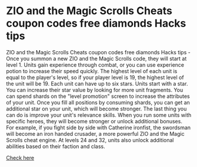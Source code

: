 # ZIO and the Magic Scrolls Cheats coupon codes free diamonds Hacks tips

ZIO and the Magic Scrolls Cheats coupon codes free diamonds Hacks tips - Once you summon a new ZIO and the Magic Scrolls code, they will start at level 1. Units gain experience through combat, or you can use experience potion to increase their speed quickly. The highest level of each unit is equal to the player's level, so if your player level is 19, the highest level of the unit will be 19. Each unit can have up to six stars. Units start with a star. You can increase their star value by looking for more unit fragments. You can spend shards on the "level promotion" screen to increase the attributes of your unit. Once you fill all positions by consuming shards, you can get an additional star on your unit, which will become stronger. The last thing you can do is improve your unit's relevance skills. When you run some units with specific heroes, they will become stronger or unlock additional bonuses. For example, if you fight side by side with Catherine ironfist, the swordsman will become an iron handed crusader, a more powerful ZIO and the Magic Scrolls cheat engine. At levels 24 and 32, units also unlock additional abilities based on their faction and class.

<a href="https://windmod.icu/zio-and-the-magic-scrolls/">Check here</a>
